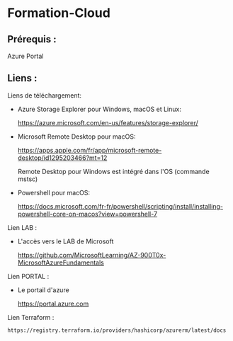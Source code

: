 # Formation-Cloud

## Prérequis :

Azure Portal

## Liens :

Liens de téléchargement:

- Azure Storage Explorer pour Windows, macOS et Linux:
    
    https://azure.microsoft.com/en-us/features/storage-explorer/

- Microsoft Remote Desktop pour macOS:

    https://apps.apple.com/fr/app/microsoft-remote-desktop/id1295203466?mt=12

    Remote Desktop pour Windows est intégré dans l'OS (commande mstsc)

- Powershell pour macOS:

    https://docs.microsoft.com/fr-fr/powershell/scripting/install/installing-powershell-core-on-macos?view=powershell-7


Lien LAB :

- L'accès vers le LAB de Microsoft

    https://github.com/MicrosoftLearning/AZ-900T0x-MicrosoftAzureFundamentals


Lien PORTAL :

- Le portail d'azure

    https://portal.azure.com

Lien Terraform : 

    https://registry.terraform.io/providers/hashicorp/azurerm/latest/docs

